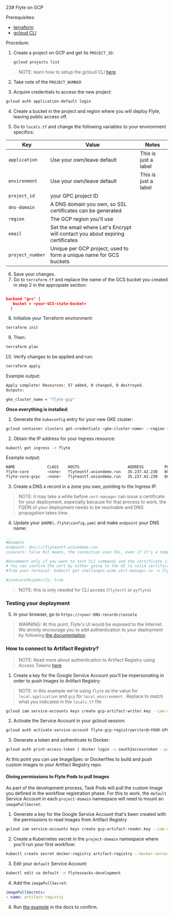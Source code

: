 23# Flyte on GCP

Prerequisites:

- [terraform](https://developer.hashicorp.com/terraform/tutorials/aws-get-started/install-cli#install-terraform)
- [gcloud CLI](https://cloud.google.com/sdk/docs/install)


Procedure:

1. Create a project on GCP and get its `PROJECT_ID`:

    ```bash
    gcloud projects list
    ```
>NOTE: learn how to setup the gcloud CLI [here](https://cloud.google.com/sdk/docs/initializing#initialize_the)

2. Take note of the `PROJECT_NUMBER`

3. Acquire credentials to access the new project:

```bash
gcloud auth application-default login
```

4. Create a bucket in the project and region where you will deploy Flyte, leaving public access off. 

5. Go to `locals.tf` and change the following variables to your environment specifics:

| Key      | Value |Notes |
| ----------- | ----------- |-----|
| `application`      | Use your own/leave default      |    This is just a label  |
| `environment`  | Use your own/leave default    |  This is just a label    |
| `project_id` | your GPC project ID |
`dns-domain` | A DNS domain you own, so SSL certificates can be generated|
|`region` | The GCP region you'll use |
|`email` | Set the email where Let's Encrypt will contact you about expiring certificates||
|`project_number` | Unique per GCP project, used to form a unique name for GCS buckets |

6. Save your changes.
7. Go to `terraform.tf` and replace the name of the GCS bucket you created in step 2 in the appropiate section:

```json

backend "gcs" {
   bucket = <your-GCS-state-bucket> 
  }

```

8. Initialize your Terraform environment:
```bash
terraform init
```
9. Then:

```bash
terraform plan
```
10. Verify changes to be applied and run:
```bash
terraform apply
```
Example output:
```bash
Apply complete! Resources: 57 added, 0 changed, 0 destroyed.
Outputs:

gke_cluster_name = "flyte-gcp"
```
**Once everything is installed**:

1. Generate the `kubeconfig` entry for your new GKE cluster:

```bash
gcloud container clusters get-credentials <gke-cluster-name> --region <your-GCP-region> --project <your-project_id>
```

2. Obtain the IP address for your Ingress resource:

```bash
kubectl get ingress -n flyte
```

Example output:

```bash
NAME              CLASS    HOSTS                     ADDRESS         PORTS     AGE
flyte-core        <none>   flyteontf.uniondemo.run   35.237.42.230   80, 443   3m1s
flyte-core-grpc   <none>   flyteontf.uniondemo.run   35.237.42.230   80, 443   3m1s
```
3. Create a DNS `A` record in a zone you own, pointing to the Ingress IP.

>NOTE: it may take a while before `cert-manager` can issue a certificate for your deployment, especially because for that process to work,
the FQDN of your deployment needs to be resolvable and DNS propagation takes time. 

4. Update your `$HOME\.flyte\config,yaml` and make `endpoint` your DNS name:
```yaml
...
#Example
endpoint: dns:///flyteontf.uniondemo.run 
insecure: false #it means, the connection uses SSL, even if it's a temporary cert-manager cert.

#Uncomment only if you want to test CLI commands and the certificate is not generated yet.
# You can confirm the cert by either going to the UI (a valid certificate should be used) or
#from your terminal: kubectl get challenges.acme.cert-manager.io -n flyte (there should not be any pending challenge). With this flag enabled, SSL is still used but the client doesn't verify the certificate chain.

#insecureSkipVerify: true 
```

> NOTE: this is only needed for CLI access (`flytectl` or `pyflyte`)

### Testing your deployment

5. In your browser, go to `https://<your-DNS-record>/console`

> WARNING: At this point, Flyte's UI would be exposed to the Internet. We stronly encourage you to add authentication to your deployment by following [the documentation](https://docs.flyte.org/en/latest/deployment/configuration/auth_setup.html)

### How to connect to Artifact Registry?

>NOTE: Read more about authentication to Artifact Registry using Access Tokens [here](https://cloud.google.com/artifact-registry/docs/docker/authentication#token)
1. Create a key for the Google Service Account you'll be impersonating in order to push Images to Artifact Registry:

>NOTE: in this example we're using `flyte` as the value for `local.application` and `gcp` for `local.environment` . Replace to match what you indicated in the `locals.tf` file

```bash
gcloud iam service-accounts keys create gcp-artifact-writer.key --iam-account=flyte-gcp-registrywriter@flytetf8.iam.gserviceaccount.com
```

2. Activate the Service Account in your gcloud session:

```bash
gcloud auth activate-service-account flyte-gcp-registrywriter@<YOUR-GPC-PROJECT_ID>.iam.gserviceaccount.com --key-file=gcp-artifact-writer.key
```
3. Generate a token and authenticate to Docker:

```bash
gcloud auth print-access-token | docker login -u oauth2accesstoken --password-stdin https://<YOUR-GCP-REGION>-docker.pkg.dev
```
At this point you can use ImageSpec or Dockerfiles to build and push custom images to your Artifact Registry repo.

#### Giving permissions to Flyte Pods to pull Images

As part of the development process, Task Pods will pull the custom Image you defined in the workflow registration phase. For this to work, the `default` Service Account in each `project-domain` namespace will need to mount an `imagePullSecret`.

1. Generate a key for the Google Service Account that's been created with the permissions to read Images from Artifact Registry

```bash
gcloud iam service-accounts keys create gcp-artifact-reader.key --iam-account=flyte-gcp-flyteworkers@<YOUR-GCP-PROJECT_ID>.iam.gserviceaccount.com
```

2. Create a Kubernetes secret in the `project-domain` namespace where you'll run your first workflow:

```bash
kubectl create secret docker-registry artifact-registry --docker-server=https://<YOUR-GCP-REGION>-docker.pkg.dev --docker-email=flyte-gcp-flyteworkers@<YOUR-GCP-PROJECT>.iam.gserviceaccount.com --docker-username=_json_key --docker-password="$(cat gcp-artifact-reader.key)" --namespace flytesnacks-development
```

3. Edit your `default` Service Account:

```bash
kubectl edit sa default -n flytesnacks-development
```

4. Add the `imagePullSecret`:

```yaml
imagePullSecrets:
- name: artifact-registry
```
4. Run [the example](https://docs.flyte.org/projects/cookbook/en/latest/auto_examples/customizing_dependencies/image_spec.html#image-spec-example) in the docs to confirm.


